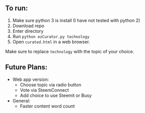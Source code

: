 ## To run:
1. Make sure python 3 is install (I have not tested with python 2)
2. Download repo
3. Enter directory
4. Run `python ezCurator.py technology`
5. Open `curated.html` in a web browser.

Make sure to replace `technology` with the topic of your choice.

## Future Plans:
* Web app version:
  * Choose topic via radio button
  * Vote via SteemConnect
  * Add choice to use Steemit or Busy
* General:
  * Faster content word count